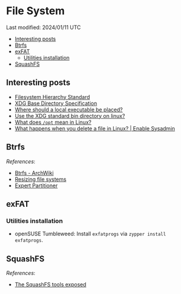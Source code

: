 # File System

Last modified: 2024/01/11 UTC

- [Interesting posts](#interesting-posts)
- [Btrfs](#btrfs)
- [exFAT](#exfat)
  - [Utilities installation](#utilities-installation)
- [SquashFS](#squashfs)

## Interesting posts

- [Filesystem Hierarchy Standard](https://refspecs.linuxfoundation.org/FHS_3.0/fhs/index.html)
- [XDG Base Directory Specification](https://specifications.freedesktop.org/basedir-spec/basedir-spec-latest.html)
- [Where should a local executable be placed?](https://unix.stackexchange.com/questions/36871/where-should-a-local-executable-be-placed)
- [Use the XDG standard bin directory on linux?](https://github.com/JuliaLang/juliaup/issues/247)
- [What does `/opt` mean in Linux?](https://www.baeldung.com/linux/opt-directory)
- [What happens when you delete a file in Linux? \| Enable Sysadmin](https://www.redhat.com/sysadmin/linux-delete-file-rm)

## Btrfs

*References*:

- [Btrfs - ArchWiki](https://wiki.archlinux.org/title/Btrfs)
- [Resizing file systems](https://documentation.suse.com/sles/15-SP4/html/SLES-all/cha-resize-fs.html)
- [Expert Partitioner](https://documentation.suse.com/sles/15-SP4/html/SLES-all/cha-expert-partitioner.html)

## exFAT

### Utilities installation

- openSUSE Tumbleweed: Install `exfatprogs` via `zypper install exfatprogs`.

## SquashFS

*References*:

- [The SquashFS tools exposed](https://tldp.org/HOWTO/SquashFS-HOWTO/mksqoverview.html)
